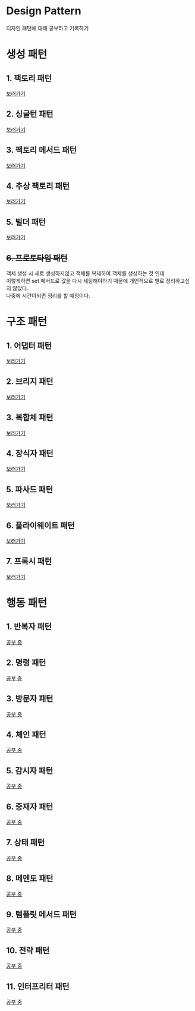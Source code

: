 Design Pattern
===============
디자인 패턴에 대해 공부하고 기록하기

# 생성 패턴
## 1. 팩토리 패턴
[보러가기](https://github.com/Yangsiyoung/DesignPattern/tree/main/src/main/java/creational_pattern/factory_pattern)  

## 2. 싱글턴 패턴
[보러가기](https://github.com/Yangsiyoung/DesignPattern/tree/main/src/main/java/creational_pattern/singleton_pattern)  

## 3. 팩토리 메서드 패턴
[보러가기](https://github.com/Yangsiyoung/DesignPattern/tree/main/src/main/java/creational_pattern/factory_method_pattern)  

## 4. 추상 팩토리 패턴
[보러가기](https://github.com/Yangsiyoung/DesignPattern/tree/main/src/main/java/creational_pattern/abstract_pattern)  

## 5. 빌더 패턴
[보러가기](https://github.com/Yangsiyoung/DesignPattern/tree/main/src/main/java/creational_pattern/builder_pattern)  

## ~~6. 프로토타입 패턴~~
객체 생성 시 새로 생성하지않고 객체를 복제하여 객체를 생성하는 것 인데  
이렇게하면 set 메서드로 값을 다시 세팅해야하기 때문에 개인적으로 별로 정리하고싶지 않았다.  
나중에 시간이되면 정리를 할 예정이다.  


# 구조 패턴
## 1. 어댑터 패턴
[보러가기](https://github.com/Yangsiyoung/DesignPattern/tree/main/src/main/java/structural_pattern/adapter_pattern)  

## 2. 브리지 패턴
[보러가기](https://github.com/Yangsiyoung/DesignPattern/tree/main/src/main/java/structural_pattern/bridge_pattern)  

## 3. 복합체 패턴
[보러가기](https://github.com/Yangsiyoung/DesignPattern/tree/main/src/main/java/structural_pattern/composite_pattern)  

## 4. 장식자 패턴
[보러가기](https://github.com/Yangsiyoung/DesignPattern/tree/main/src/main/java/structural_pattern/decorator_pattern)  

## 5. 파사드 패턴
[보러가기](https://github.com/Yangsiyoung/DesignPattern/tree/main/src/main/java/structural_pattern/facade_pattern)  

## 6. 플라이웨이트 패턴
[보러가기](https://github.com/Yangsiyoung/DesignPattern/tree/main/src/main/java/structural_pattern/flyweight_pattern)  

## 7. 프록시 패턴
[보러가기](https://github.com/Yangsiyoung/DesignPattern/tree/main/src/main/java/structural_pattern/proxy_pattern)  


# 행동 패턴
## 1. 반복자 패턴
[공부 중]()  

## 2. 명령 패턴
[공부 중]()  

## 3. 방문자 패턴
[공부 중]()  

## 4. 체인 패턴
[공부 중]()  

## 5. 감시자 패턴
[공부 중]()  

## 6. 중재자 패턴
[공부 중]()  

## 7. 상태 패턴
[공부 중]()  

## 8. 메멘토 패턴
[공부 중]()  

## 9. 템플릿 메서드 패턴
[공부 중]()  

## 10. 전략 패턴
[공부 중]()  

## 11. 인터프리터 패턴
[공부 중]()  
